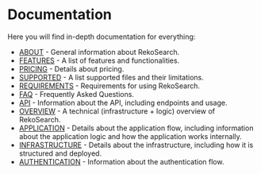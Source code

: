 # Documentation

Here you will find in-depth documentation for everything:

- [ABOUT](./ABOUT.md) - General information about RekoSearch.
- [FEATURES](./FEATURES.md) - A list of features and functionalities.
- [PRICING](./PRICING.md) - Details about pricing.
- [SUPPORTED](./SUPPORTED.md) - A list supported files and their limitations.
- [REQUIREMENTS](./REQUIREMENTS.md) - Requirements for using RekoSearch.
- [FAQ](./FAQ.md) - Frequently Asked Questions.
- [API](./API/README.md) - Information about the API, including endpoints and usage.
- [OVERVIEW](./OVERVIEW.md) - A technical (infrastructure + logic) overview of RekoSearch.
- [APPLICATION](./Application/README.md) - Details about the application flow, including information about the application logic and how the application works internally.
- [INFRASTRUCTURE](./Infrastructure/README.md) - Details about the infrastructure, including how it is structured and deployed.
- [AUTHENTICATION](./AUTHENTICATION.md) - Information about the authentication flow.
